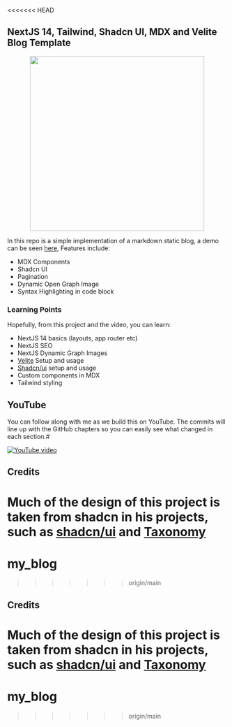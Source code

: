 <<<<<<< HEAD
## NextJS 14, Tailwind, Shadcn UI, MDX and Velite Blog Template

<p align="center">
 <img src="https://i.imgur.com/VgnktQH.png" width="400">
</p>

In this repo is a simple implementation of a markdown static blog, a demo can be seen [here](https://my-first-blog-dusky.vercel.app/), Features include:
- MDX Components
- Shadcn UI
- Pagination
- Dynamic Open Graph Image
- Syntax Highlighting in code block

### Learning Points
Hopefully, from this project and the video, you can learn:
- NextJS 14 basics (layouts, app router etc)
- NextJS SEO
- NextJS Dynamic Graph Images
- [Velite](https://velite.js.org/) Setup and usage
- [Shadcn/ui](https://ui.shadcn.com/) setup and usage
- Custom components in MDX
- Tailwind styling

## YouTube

You can follow along with me as we build this on YouTube. The commits will line up with the GitHub chapters so you can easily see what changed in each section.#

[![YouTube video](https://img.youtube.com/vi/tSI98g3PDyE/0.jpg)]([https://www.youtube.com/watch?v=YOUTUBE_VIDEO_ID_HERE](https://youtu.be/tSI98g3PDyE))


## Credits
Much of the design of this project is taken from shadcn in his projects, such as [shadcn/ui](https://ui.shadcn.com/) and [Taxonomy](https://tx.shadcn.com/)
=======
# my_blog
>>>>>>> origin/main



## Credits
Much of the design of this project is taken from shadcn in his projects, such as [shadcn/ui](https://ui.shadcn.com/) and [Taxonomy](https://tx.shadcn.com/)
=======
# my_blog
>>>>>>> origin/main

